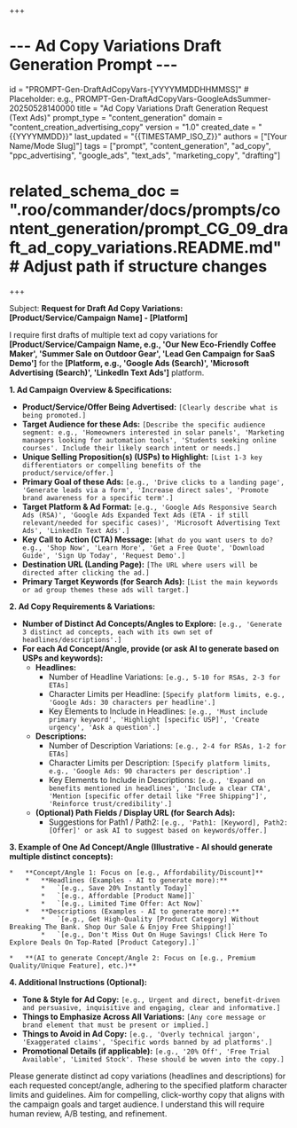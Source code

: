 +++
# --- Ad Copy Variations Draft Generation Prompt ---
id = "PROMPT-Gen-DraftAdCopyVars-[YYYYMMDDHHMMSS]" # Placeholder: e.g., PROMPT-Gen-DraftAdCopyVars-GoogleAdsSummer-20250528140000
title = "Ad Copy Variations Draft Generation Request (Text Ads)"
prompt_type = "content_generation"
domain = "content_creation_advertising_copy"
version = "1.0"
created_date = "{{YYYYMMDD}}"
last_updated = "{{TIMESTAMP_ISO_Z}}"
authors = ["[Your Name/Mode Slug]"]
tags = ["prompt", "content_generation", "ad_copy", "ppc_advertising", "google_ads", "text_ads", "marketing_copy", "drafting"]
# related_schema_doc = ".roo/commander/docs/prompts/content_generation/prompt_CG_09_draft_ad_copy_variations.README.md" # Adjust path if structure changes
+++

Subject: **Request for Draft Ad Copy Variations: [Product/Service/Campaign Name] - [Platform]**

I require first drafts of multiple text ad copy variations for **[Product/Service/Campaign Name, e.g., 'Our New Eco-Friendly Coffee Maker', 'Summer Sale on Outdoor Gear', 'Lead Gen Campaign for SaaS Demo']** for the **[Platform, e.g., 'Google Ads (Search)', 'Microsoft Advertising (Search)', 'LinkedIn Text Ads']** platform.

**1. Ad Campaign Overview & Specifications:**

*   **Product/Service/Offer Being Advertised:** `[Clearly describe what is being promoted.]`
*   **Target Audience for these Ads:** `[Describe the specific audience segment: e.g., 'Homeowners interested in solar panels', 'Marketing managers looking for automation tools', 'Students seeking online courses'. Include their likely search intent or needs.]`
*   **Unique Selling Proposition(s) (USPs) to Highlight:** `[List 1-3 key differentiators or compelling benefits of the product/service/offer.]`
*   **Primary Goal of these Ads:** `[e.g., 'Drive clicks to a landing page', 'Generate leads via a form', 'Increase direct sales', 'Promote brand awareness for a specific term'.]`
*   **Target Platform & Ad Format:** `[e.g., 'Google Ads Responsive Search Ads (RSA)', 'Google Ads Expanded Text Ads (ETA - if still relevant/needed for specific cases)', 'Microsoft Advertising Text Ads', 'LinkedIn Text Ads'.]`
*   **Key Call to Action (CTA) Message:** `[What do you want users to do? e.g., 'Shop Now', 'Learn More', 'Get a Free Quote', 'Download Guide', 'Sign Up Today', 'Request Demo'.]`
*   **Destination URL (Landing Page):** `[The URL where users will be directed after clicking the ad.]`
*   **Primary Target Keywords (for Search Ads):** `[List the main keywords or ad group themes these ads will target.]`

**2. Ad Copy Requirements & Variations:**

*   **Number of Distinct Ad Concepts/Angles to Explore:** `[e.g., 'Generate 3 distinct ad concepts, each with its own set of headlines/descriptions'.]`
*   **For each Ad Concept/Angle, provide (or ask AI to generate based on USPs and keywords):**
    *   **Headlines:**
        *   Number of Headline Variations: `[e.g., 5-10 for RSAs, 2-3 for ETAs]`
        *   Character Limits per Headline: `[Specify platform limits, e.g., 'Google Ads: 30 characters per headline'.]`
        *   Key Elements to Include in Headlines: `[e.g., 'Must include primary keyword', 'Highlight [specific USP]', 'Create urgency', 'Ask a question'.]`
    *   **Descriptions:**
        *   Number of Description Variations: `[e.g., 2-4 for RSAs, 1-2 for ETAs]`
        *   Character Limits per Description: `[Specify platform limits, e.g., 'Google Ads: 90 characters per description'.]`
        *   Key Elements to Include in Descriptions: `[e.g., 'Expand on benefits mentioned in headlines', 'Include a clear CTA', 'Mention [specific offer detail like "Free Shipping"]', 'Reinforce trust/credibility'.]`
    *   **(Optional) Path Fields / Display URL (for Search Ads):**
        *   Suggestions for Path1 / Path2: `[e.g., 'Path1: [Keyword], Path2: [Offer]' or ask AI to suggest based on keywords/offer.]`

**3. Example of One Ad Concept/Angle (Illustrative - AI should generate multiple distinct concepts):**

    *   **Concept/Angle 1: Focus on [e.g., Affordability/Discount]**
        *   **Headlines (Examples - AI to generate more):**
            *   `[e.g., Save 20% Instantly Today]`
            *   `[e.g., Affordable [Product Name]]`
            *   `[e.g., Limited Time Offer: Act Now]`
        *   **Descriptions (Examples - AI to generate more):**
            *   `[e.g., Get High-Quality [Product Category] Without Breaking The Bank. Shop Our Sale & Enjoy Free Shipping!]`
            *   `[e.g., Don't Miss Out On Huge Savings! Click Here To Explore Deals On Top-Rated [Product Category].]`

    *   **(AI to generate Concept/Angle 2: Focus on [e.g., Premium Quality/Unique Feature], etc.)**

**4. Additional Instructions (Optional):**

*   **Tone & Style for Ad Copy:** `[e.g., Urgent and direct, benefit-driven and persuasive, inquisitive and engaging, clear and informative.]`
*   **Things to Emphasize Across All Variations:** `[Any core message or brand element that must be present or implied.]`
*   **Things to Avoid in Ad Copy:** `[e.g., 'Overly technical jargon', 'Exaggerated claims', 'Specific words banned by ad platforms'.]`
*   **Promotional Details (if applicable):** `[e.g., '20% Off', 'Free Trial Available', 'Limited Stock'. These should be woven into the copy.]`

Please generate distinct ad copy variations (headlines and descriptions) for each requested concept/angle, adhering to the specified platform character limits and guidelines. Aim for compelling, click-worthy copy that aligns with the campaign goals and target audience. I understand this will require human review, A/B testing, and refinement.
